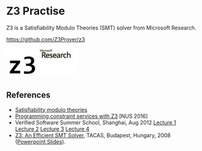 # Z3 Practise

Z3 is a Satisfiability Modulo Theories (SMT) solver from Microsoft Research.

https://github.com/Z3Prover/z3

![Z3 banner](Z3banner.jpg)

## References

* [Satisfiability modulo theories](https://en.wikipedia.org/wiki/Satisfiability_modulo_theories)
* [Programming constraint services with Z3](http://theory.stanford.edu/~nikolaj/nus.html) [NUS 2016]
* Verified Software Summer School, Shanghai, Aug 2012 [Lecture 1](https://www.microsoft.com/en-us/research/wp-content/uploads/2016/02/nbjorner-shanghai-8-29-2012.pptx) [Lecture 2](https://www.microsoft.com/en-us/research/wp-content/uploads/2016/02/nbjorner-shanghai-8-30-2012.pptx) [Lecture 3](https://www.microsoft.com/en-us/research/wp-content/uploads/2016/02/nbjorner-shanghai-8-31-a-2012.pptx) [Lecture 4](https://www.microsoft.com/en-us/research/wp-content/uploads/2016/02/nbjorner-shanghai-8-31-b-2012.pptx) 
* [Z3: An Efficient SMT Solver](http://nikolajbjorner.github.io/slides/Z3_System.pdf), TACAS, Budapest, Hungary, 2008 ([Powerpoint Slides](http://nikolajbjorner.github.io/slides/Z3_System.pptx)).